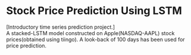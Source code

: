 # Stock Price Prediction Using LSTM
[Introductory time series prediction project.]<br>
A stacked-LSTM model constructed on Apple(NASDAQ-AAPL) stock prices(obtained using tiingo). A look-back of 100 days has been used for price prediction.

